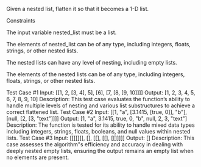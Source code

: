 Given a nested list, flatten it so that it becomes a 1-D list.

Constraints

The input variable nested_list must be a list.

The elements of nested_list can be of any type, including integers, floats, strings, or other nested lists.

The nested lists can have any level of nesting, including empty lists.

The elements of the nested lists can be of any type, including integers, floats, strings, or other nested lists.


Test Case #1
Input: [[1, 2, [3, 4], 5], [6], [7, [8, [9, 10]]]]
Output: [1, 2, 3, 4, 5, 6, 7, 8, 9, 10]
Description: This test case evaluates the function’s ability to handle multiple levels of nesting and various list substructures to achieve a correct flattened list.
Test Case #2
Input: [[1, "a", [3.1415, [true, 0]], "b"], [null, [2, [3, "text"]]]]
Output: [1, "a", 3.1415, true, 0, "b", null, 2, 3, "text"]
Description: The function is tested for its ability to handle mixed data types including integers, strings, floats, booleans, and null values within nested lists.
Test Case #3
Input: [[[[]]], [], [[], [[], [[]]]]]
Output: []
Description: This case assesses the algorithm"s efficiency and accuracy in dealing with deeply nested empty lists, ensuring the output remains an empty list when no elements are present.